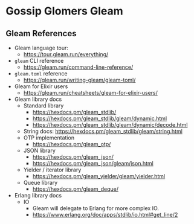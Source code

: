 # Gossip Glomers Gleam

## Gleam References

- Gleam language tour:
  - https://tour.gleam.run/everything/
- `gleam` CLI reference
  - https://gleam.run/command-line-reference/
- `gleam.toml` reference
  - https://gleam.run/writing-gleam/gleam-toml/
- Gleam for Elixir users
  - https://gleam.run/cheatsheets/gleam-for-elixir-users/
- Gleam library docs
  - Standard library
    - https://hexdocs.pm/gleam_stdlib/
    - https://hexdocs.pm/gleam_stdlib/gleam/dynamic.html
    - https://hexdocs.pm/gleam_stdlib/gleam/dynamic/decode.html
  - String docs: https://hexdocs.pm/gleam_stdlib/gleam/string.html
  - OTP implementation
    - https://hexdocs.pm/gleam_otp/
  - JSON library
    - https://hexdocs.pm/gleam_json/
    - https://hexdocs.pm/gleam_json/gleam/json.html
  - Yielder / iterator library
    - https://hexdocs.pm/gleam_yielder/gleam/yielder.html
  - Queue library
    - https://hexdocs.pm/gleam_deque/
- Erlang library docs
  - IO
    - Gleam will delegate to Erlang for more complex IO.
    - https://www.erlang.org/doc/apps/stdlib/io.html#get_line/2
